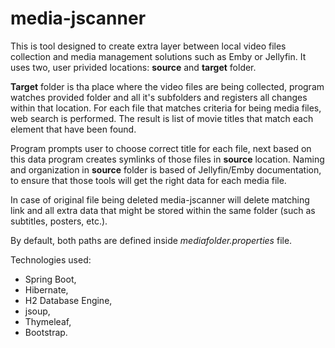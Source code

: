 # media-jscanner

This is tool designed to create extra layer between 
local video files collection and media management solutions 
such as Emby or Jellyfin. It uses two, user privided locations: 
**source** and **target** folder. 

**Target** folder is tha place where the video
files are being collected, program watches provided folder and all it's
subfolders and registers all changes within that location. For each file
that matches criteria for being media files, web search is performed.
The result is list of movie titles that match each element that have been found.

Program prompts user to choose correct title for each file, next based
on this data program creates symlinks of those files in **source** location.
Naming and organization in **source** folder is based of Jellyfin/Emby documentation,
to ensure that those tools will get the right data for each media file.

In case of original file being deleted media-jscanner will delete matching link and
all extra data that might be stored within the same folder (such as subtitles, posters, etc.).

By default, both paths are defined inside *mediafolder.properties* file.

Technologies used:
- Spring Boot,
- Hibernate,
- H2 Database Engine,
- jsoup,
- Thymeleaf,
- Bootstrap.